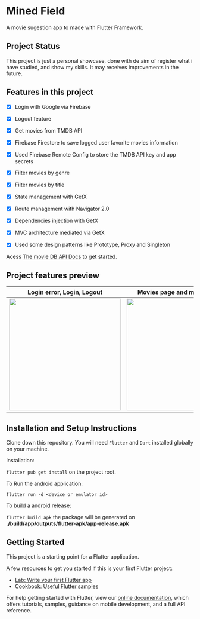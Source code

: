 # Mined Field

A movie sugestion app to made with Flutter Framework.

## Project Status

This project is just a personal showcase, done with de aim of  register what i have studied, and show my skills. It may receives improvements in the future.

## Features in this project

 - [x] Login with Google via Firebase
 - [x] Logout feature
 - [x] Get movies from TMDB API
 - [x] Firebase Firestore to save logged user favorite movies information
 - [x] Used Firebase Remote Config to store the TMDB API key and app secrets
 - [x] Filter movies by genre
 - [x] Filter movies by title
 - [x] State management with GetX
 - [x] Route management with Navigator 2.0
 - [x] Dependencies injection with GetX
 - [x] MVC architecture mediated via GetX
 - [x] Used some design patterns like Prototype, Proxy and Singleton


Acess [The movie DB API Docs](https://developers.themoviedb.org/3/getting-started/introduction) to get started.

## Project features preview

| Login error, Login, Logout                                                              | Movies page and movies detail                                                                  | Filter movies by genre or by title                                            | Managing Favorite movies                                                               |
| --------------------------------------------------------------------------------------- | ---------------------------------------------------------------------------------------------- | ----------------------------------------------------------------------------- | -------------------------------------------------------------------------------------- |
| <div><img style="width:300px;" src="assets/images/prints/error_login_logout.gif"></div> | <div><img style="width:300px;" src="assets/images/prints/movies_page_movie_details.gif"></div> | <div><img style="width:300px" src="assets/images/prints/filtering.gif"></div> | <div><img style="width:300px" src="assets/images/prints/managing_favorites.gif"></div> |

##
## Installation and Setup Instructions

Clone down this repository. You will need `Flutter` and `Dart` installed globally on your machine.

Installation:

`flutter pub get install` on the project root.

To Run the android application:

`flutter run -d <device or emulator id>`

To build a android release:

`flutter build apk` the package will be generated on **./build/app/outputs/flutter-apk/app-release.apk**



## Getting Started

This project is a starting point for a Flutter application.

A few resources to get you started if this is your first Flutter project:

- [Lab: Write your first Flutter app](https://flutter.dev/docs/get-started/codelab)
- [Cookbook: Useful Flutter samples](https://flutter.dev/docs/cookbook)

For help getting started with Flutter, view our
[online documentation](https://flutter.dev/docs), which offers tutorials,
samples, guidance on mobile development, and a full API reference.
